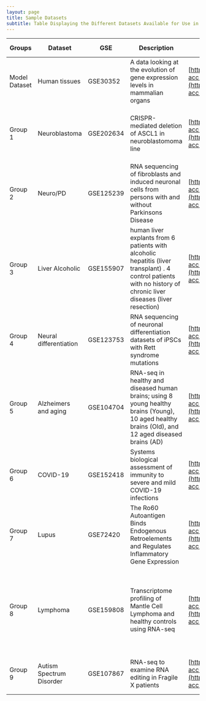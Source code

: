 ```yaml
---
layout: page
title: Sample Datasets
subtitle: Table Displaying the Different Datasets Available for Use in the Practical
---
```



| Groups        | Dataset                  | GSE       | Description                                                                                                                                                       | Website GSE                                                                                                                  | Paper                                                                                                                                                     | Paper Website                                                                                                                                                                                                                                                                | Control Sample                         | Test Sample                            | SraRunTable                                                                                                                           | SRRR                                                                                                                                   |
| ------------- | ------------------------ | --------- | ----------------------------------------------------------------------------------------------------------------------------------------------------------------- | ---------------------------------------------------------------------------------------------------------------------------- | --------------------------------------------------------------------------------------------------------------------------------------------------------- | ---------------------------------------------------------------------------------------------------------------------------------------------------------------------------------------------------------------------------------------------------------------------------- | -------------------------------------- | -------------------------------------- | ------------------------------------------------------------------------------------------------------------------------------------- | -------------------------------------------------------------------------------------------------------------------------------------- |
| Model Dataset | Human tissues            | GSE30352  | A data looking at the evolution of gene expression levels in mammalian organs                                                                                     | [https://www.ncbi.nlm.nih.gov/geo/query/acc.cgi?acc=GSE30352](https://www.ncbi.nlm.nih.gov/geo/query/acc.cgi?acc=GSE30352)   | The evolution of gene expression levels in mammalian organs                                                                                               | [https://www.nature.com/articles/nature10532](https://www.nature.com/articles/nature10532)                                                                                                                                                                                   | Cerebellum                             | Heart                                  | <a href="https://raw.githubusercontent.com/theheking/babs-rna-seq/gh-pages/metadatafiles/SraRunTable_GSE30352.txt">Download File</a>  | <a href="https://raw.githubusercontent.com/theheking/babs-rna-seq/gh-pages/metadatafiles/SRR_Acc_List_GSE30352.txt">Download File</a>  |
| Group 1       | Neuroblastoma            | GSE202634 | CRISPR-mediated deletion of ASCL1 in neuroblastomoma line                                                                                                         | [https://www.ncbi.nlm.nih.gov/geo/query/acc.cgi?acc=GSE202634](https://www.ncbi.nlm.nih.gov/geo/query/acc.cgi?acc=GSE202634) | The proneural transcription factor ASCL1 regulates cell proliferation and primes for differentiation in neuroblastoma                                     | [https://www.frontiersin.org/articles/10.3389/fcell.2022.942579/full](https://www.frontiersin.org/articles/10.3389/fcell.2022.942579/full)                                                                                                                                   | IMR32 Parental                         | IMR32_ASCL1 KO1                        | <a href="https://raw.githubusercontent.com/theheking/babs-rna-seq/gh-pages/metadatafiles/SraRunTable_GSE202634.txt">Download File</a> | <a href="https://raw.githubusercontent.com/theheking/babs-rna-seq/gh-pages/metadatafiles/SRR_Acc_List_GSE202634.txt">Download File</a> |
| Group 2       | Neuro/PD                 | GSE125239 | RNA sequencing of fibroblasts and induced neuronal cells from persons with and without Parkinsons Disease                                                         | [https://www.ncbi.nlm.nih.gov/geo/query/acc.cgi?acc=GSE125239](https://www.ncbi.nlm.nih.gov/geo/query/acc.cgi?acc=GSE125239) | Autophagy impairments in directly reprogrammed neurons in patients with idiopathic Parkinson’s disease                                                    | [https://pubmed.ncbi.nlm.nih.gov/36150382/](https://pubmed.ncbi.nlm.nih.gov/36150382/)                                                                                                                                                                                       | iN or fibroblast of persons without PD | iN or fibroblast of persons with PD    | <a href="https://raw.githubusercontent.com/theheking/babs-rna-seq/gh-pages/metadatafiles/SraRunTable_GSE125239.txt">Download File</a> | <a href="https://raw.githubusercontent.com/theheking/babs-rna-seq/gh-pages/metadatafiles/SRR_Acc_List_GSE125239.txt">Download File</a> |
| Group 3       | Liver Alcoholic          | GSE155907 | human liver explants from 6 patients with alcoholic hepatitis (liver transplant) . 4 control patients with no history of chronic liver diseases (liver resection) | [https://www.ncbi.nlm.nih.gov/geo/query/acc.cgi?acc=GSE155907](https://www.ncbi.nlm.nih.gov/geo/query/acc.cgi?acc=GSE155907) | Super enhancer regulation of cytokine-induced chemokine production in alcoholic hepatitis                                                                 | [https://www.nature.com/articles/s41467-021-24843-w](https://www.nature.com/articles/s41467-021-24843-w)                                                                                                                                                                     | Liver AH                               | Liver no chronic liver disease         | <a href="https://raw.githubusercontent.com/theheking/babs-rna-seq/gh-pages/metadatafiles/SraRunTable_GSE155907.txt">Download File</a> | <a href="https://raw.githubusercontent.com/theheking/babs-rna-seq/gh-pages/metadatafiles/SRR_Acc_List_GSE155907.txt">Download File</a> |
| Group 4       | Neural differentiation   | GSE123753 | RNA sequencing of neuronal differentiation datasets of iPSCs with Rett syndrome mutations                                                                         | [https://www.ncbi.nlm.nih.gov/geo/query/acc.cgi?acc=GSE123753](https://www.ncbi.nlm.nih.gov/geo/query/acc.cgi?acc=GSE123753) | Shifts in Ribosome Engagement Impact Key Gene Sets in Neurodevelopment and Ubiquitination in Rett Syndrome                                                | [https://www.cell.com/cell-reports/fulltext/S2211-1247(20)30288-6](https://www.cell.com/cell-reports/fulltext/S2211-1247(20)30288-6)                                                                                                                                         | WT iPS cells (RNA-seq only)            | Rett syndrome iPS cells (RNA_seq only) | <a href="https://raw.githubusercontent.com/theheking/babs-rna-seq/gh-pages/metadatafiles/SraRunTable_GSE123753.txt">Download File</a> | <a href="https://raw.githubusercontent.com/theheking/babs-rna-seq/gh-pages/metadatafiles/SRR_Acc_List_GSE123753.txt">Download File</a> |
| Group 5       | Alzheimers and aging     | GSE104704 | RNA-seq in healthy and diseased human brains; using 8 young healthy brains (Young), 10 aged healthy brains (Old), and 12 aged diseased brains (AD)                | [https://www.ncbi.nlm.nih.gov/geo/query/acc.cgi?acc=GSE104704](https://www.ncbi.nlm.nih.gov/geo/query/acc.cgi?acc=GSE104704) | Dysregulation of the epigenetic landscape of normal aging in Alzheimer’s disease                                                                          | [https://www.nature.com/articles/s41593-018-0101-9](https://www.nature.com/articles/s41593-018-0101-9)                                                                                                                                                                       | Young healthy brain  tissue            | Alzheimers brain tissue                | <a href="https://raw.githubusercontent.com/theheking/babs-rna-seq/gh-pages/metadatafiles/SraRunTable_GSE104704.txt">Download File</a> | <a href="https://raw.githubusercontent.com/theheking/babs-rna-seq/gh-pages/metadatafiles/SRR_Acc_List_GSE104704.txt">Download File</a> |
| Group 6       | COVID-19                 | GSE152418 | Systems biological assessment of immunity to severe and mild COVID-19 infections                                                                                  | [https://www.ncbi.nlm.nih.gov/geo/query/acc.cgi?acc=GSE152418](https://www.ncbi.nlm.nih.gov/geo/query/acc.cgi?acc=GSE152418) | Systems biological assessment of immunity to mild versus severe COVID-19 infection in humans                                                              | [https://www.science.org/doi/full/10.1126/science.abc6261?rfr_dat=cr_pub++0pubmed&url_ver=Z39.88-2003&rfr_id=ori%3Arid%3Acrossref.org](https://www.science.org/doi/full/10.1126/science.abc6261?rfr_dat=cr_pub++0pubmed&url_ver=Z39.88-2003&rfr_id=ori%3Arid%3Acrossref.org) | S061_257                               | S145_nCOV001_C                         | <a href="https://raw.githubusercontent.com/theheking/babs-rna-seq/gh-pages/metadatafiles/SraRunTable_GSE152418.txt">Download File</a> | <a href="https://raw.githubusercontent.com/theheking/babs-rna-seq/gh-pages/metadatafiles/SRR_Acc_List_GSE152418.txt">Download File</a> |
| Group 7       | Lupus                    | GSE72420  | The Ro60 Autoantigen Binds Endogenous Retroelements and Regulates Inflammatory Gene Expression                                                                    | [https://www.ncbi.nlm.nih.gov/geo/query/acc.cgi?acc=GSE72420](https://www.ncbi.nlm.nih.gov/geo/query/acc.cgi?acc=GSE72420)   | The Ro60 autoantigen binds endogenous retroelements and regulates inflammatory gene expression                                                            | [https://www.science.org/doi/10.1126/science.aac7442?url_ver=Z39.88-2003&rfr_id=ori:rid:crossref.org&rfr_dat=cr_pub%20%200pubmed](https://www.science.org/doi/10.1126/science.aac7442?url_ver=Z39.88-2003&rfr_id=ori:rid:crossref.org&rfr_dat=cr_pub%20%200pubmed)    [Background Reading](https://www.sciencedirect.com/science/article/pii/S0952791504001591)       | PBMC                                   | PBMC + IFNa                            | <a href="https://raw.githubusercontent.com/theheking/babs-rna-seq/gh-pages/metadatafiles/SraRunTable_GSE72420.txt">Download File</a>  | <a href="https://raw.githubusercontent.com/theheking/babs-rna-seq/gh-pages/metadatafiles/SRR_Acc_List_GSE72420.txt">Download File</a>  |
| Group 8       | Lymphoma                 | GSE159808 | Transcriptome profiling of Mantle Cell Lymphoma and healthy controls using RNA-seq                                                                                | [https://www.ncbi.nlm.nih.gov/geo/query/acc.cgi?acc=GSE159808](https://www.ncbi.nlm.nih.gov/geo/query/acc.cgi?acc=GSE159808) | Expression patterns and prognostic potential of circular RNAs in mantle cell lymphoma: a study of younger patients from the MCL2 and MCL3 clinical trials | [https://www.nature.com/articles/s41375-021-01311-4](https://www.nature.com/articles/s41375-021-01311-4)                                                                                                                                                                     | Healthy-Reactve-LN1                    | MCL-1                                  | <a href="https://raw.githubusercontent.com/theheking/babs-rna-seq/gh-pages/metadatafiles/SraRunTable_GSE159808.txt">Download File</a> | <a href="https://raw.githubusercontent.com/theheking/babs-rna-seq/gh-pages/metadatafiles/SRR_Acc_List_GSE159808.txt">Download File</a> |
| Group 9       | Autism Spectrum Disorder | GSE107867 | RNA-seq to examine RNA editing in Fragile X patients                                                                                                              | [https://www.ncbi.nlm.nih.gov/geo/query/acc.cgi?acc=GSE107867](https://www.ncbi.nlm.nih.gov/geo/query/acc.cgi?acc=GSE107867) | Widespread RNA editing dysregulation in brains from autistic individuals                                                                                  | [https://www.nature.com/articles/s41593-018-0287-x](https://www.nature.com/articles/s41593-018-0287-x)                                                                                                                                                                       | Fragile-X                              | Carrier                                | <a href="https://raw.githubusercontent.com/theheking/babs-rna-seq/gh-pages/metadatafiles/SraRunTable_GSE107867.txt">Download File</a> | <a href="https://raw.githubusercontent.com/theheking/babs-rna-seq/gh-pages/metadatafiles/SRR_Acc_List_GSE107867.txt">Download File</a> |

















